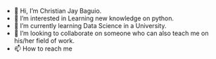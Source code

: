 - 👋 Hi, I’m Christian Jay Baguio.
- 👀 I’m interested in Learning new knowledge on python.
- 🌱 I’m currently learning Data Science in a University.
- 💞️ I’m looking to collaborate on someone who can also teach me on his/her field of work.
- 📫 How to reach me 

<!---
pewpie360/pewpie360 is a ✨ special ✨ repository because its `README.md` (this file) appears on your GitHub profile.
You can click the Preview link to take a look at your changes.
--->
